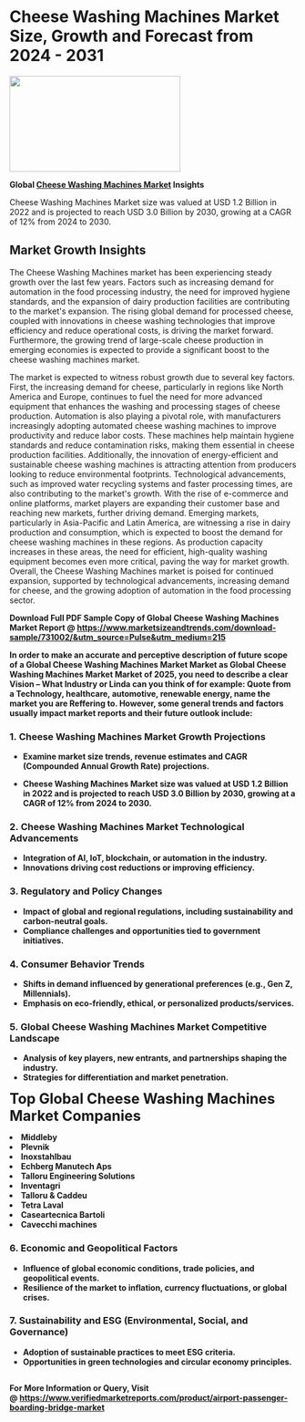 <H1>Cheese Washing Machines Market Size, Growth and Forecast from 2024 - 2031</H1><img class="aligncenter size-medium wp-image-584254" src="https://thirdeyenews.in/wp-content/uploads/2024/09/Global-Market-Research-300x168.jpeg" alt="" width="300" height="168" /><p><strong>Global&nbsp;<a href="https://www.marketsizeandtrends.com/download-sample/731002/&amp;utm_source=Pulse&amp;utm_medium=215">Cheese Washing Machines Market</a> Insights</strong></p><p>Cheese Washing Machines Market size was valued at USD 1.2 Billion in 2022 and is projected to reach USD 3.0 Billion by 2030, growing at a CAGR of 12% from 2024 to 2030.</p><p><h2>Market Growth Insights</h2> <p>The Cheese Washing Machines market has been experiencing steady growth over the last few years. Factors such as increasing demand for automation in the food processing industry, the need for improved hygiene standards, and the expansion of dairy production facilities are contributing to the market's expansion. The rising global demand for processed cheese, coupled with innovations in cheese washing technologies that improve efficiency and reduce operational costs, is driving the market forward. Furthermore, the growing trend of large-scale cheese production in emerging economies is expected to provide a significant boost to the cheese washing machines market.</p> <p><strong></strong></p> <p>The market is expected to witness robust growth due to several key factors. First, the increasing demand for cheese, particularly in regions like North America and Europe, continues to fuel the need for more advanced equipment that enhances the washing and processing stages of cheese production. Automation is also playing a pivotal role, with manufacturers increasingly adopting automated cheese washing machines to improve productivity and reduce labor costs. These machines help maintain hygiene standards and reduce contamination risks, making them essential in cheese production facilities. Additionally, the innovation of energy-efficient and sustainable cheese washing machines is attracting attention from producers looking to reduce environmental footprints. Technological advancements, such as improved water recycling systems and faster processing times, are also contributing to the market's growth. With the rise of e-commerce and online platforms, market players are expanding their customer base and reaching new markets, further driving demand. Emerging markets, particularly in Asia-Pacific and Latin America, are witnessing a rise in dairy production and consumption, which is expected to boost the demand for cheese washing machines in these regions. As production capacity increases in these areas, the need for efficient, high-quality washing equipment becomes even more critical, paving the way for market growth. Overall, the Cheese Washing Machines market is poised for continued expansion, supported by technological advancements, increasing demand for cheese, and the growing adoption of automation in the food processing sector.</p> <p><strong></p><p><span class=""><strong>Download Full PDF Sample Copy of Global Cheese Washing Machines Market Report</strong> @ <a href="https://www.marketsizeandtrends.com/download-sample/731002/&amp;utm_source=Pulse&amp;utm_medium=215" target="_blank">https://www.marketsizeandtrends.com/download-sample/731002/&amp;utm_source=Pulse&amp;utm_medium=215</a></span></p><p>In order to make an accurate and perceptive description of future scope of a Global&nbsp;Cheese Washing Machines Market Market as Global&nbsp;Cheese Washing Machines Market Market of 2025, you need to describe a clear Vision &ndash; What Industry or Linda can you think of for example: Quote from a Technology, healthcare, automotive, renewable energy, name the market you are Reffering to. However, some general trends and factors usually impact market reports and their future outlook include:</p><h3>1.&nbsp;<strong>Cheese Washing Machines Market Growth Projections</strong></h3><ul><li>Examine market size trends, revenue estimates and CAGR (Compounded Annual Growth Rate) projections.</li><li><p>Cheese Washing Machines Market size was valued at USD 1.2 Billion in 2022 and is projected to reach USD 3.0 Billion by 2030, growing at a CAGR of 12% from 2024 to 2030.</p></li></ul><h3>2.&nbsp;<strong>Cheese Washing Machines Market Technological Advancements</strong></h3><ul><li>Integration of AI, IoT, blockchain, or automation in the industry.</li><li>Innovations driving cost reductions or improving efficiency.</li></ul><h3>3.&nbsp;<strong>Regulatory and Policy Changes</strong></h3><ul><li>Impact of global and regional regulations, including sustainability and carbon-neutral goals.</li><li>Compliance challenges and opportunities tied to government initiatives.</li></ul><h3>4.&nbsp;<strong>Consumer Behavior Trends</strong></h3><ul><li>Shifts in demand influenced by generational preferences (e.g., Gen Z, Millennials).</li><li>Emphasis on eco-friendly, ethical, or personalized products/services.</li></ul><h3>5.&nbsp;<strong>Global Cheese Washing Machines Market Competitive Landscape</strong></h3><ul><li>Analysis of key players, new entrants, and partnerships shaping the industry.</li><li>Strategies for differentiation and market penetration.</li></ul><p data-pm-slice="1 1 []"><span style="color: inherit; font-family: inherit; font-size: 25px;">Top Global Cheese Washing Machines Market Companies</span></p><div class="" data-test-id=""><p><li>Middleby</li><li> Plevnik</li><li> Inoxstahlbau</li><li> Echberg Manutech Aps</li><li> Talloru Engineering Solutions</li><li> Inventagri</li><li> Talloru & Caddeu</li><li> Tetra Laval</li><li> Caseartecnica Bartoli</li><li> Cavecchi machines</li></p></div><h3>6.&nbsp;<strong>Economic and Geopolitical Factors</strong></h3><ul><li>Influence of global economic conditions, trade policies, and geopolitical events.</li><li>Resilience of the market to inflation, currency fluctuations, or global crises.</li></ul><h3>7.&nbsp;<strong>Sustainability and ESG (Environmental, Social, and Governance)</strong></h3><ul><li>Adoption of sustainable practices to meet ESG criteria.</li><li>Opportunities in green technologies and circular economy principles.</li></ul><h2><strong style="font-size: 14px;">For More Information or Query, Visit @&nbsp;</strong><a style="background-color: #ffffff; font-size: 14px;" href="https://www.marketsizeandtrends.com/report/cheese-washing-machines-market/" target="_blank">https://www.verifiedmarketreports.com/product/airport-passenger-boarding-bridge-market</a></h2>
